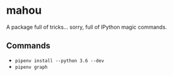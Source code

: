 # mahou

A package full of tricks... sorry, full of IPython magic commands.

## Commands

- `pipenv install --python 3.6 --dev`
- `pipenv graph`
